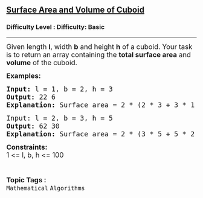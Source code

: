 <h2><a href="https://www.geeksforgeeks.org/problems/surface-area-and-volume-of-cuboid0522/1?itm_source=geeksforgeeks&itm_medium=article&itm_campaign=practice_card">Surface Area and Volume of Cuboid</a></h2><h3>Difficulty Level : Difficulty: Basic</h3><hr><div class="problems_problem_content__Xm_eO"><p><span style="font-size: 18px;">Given length <strong>l</strong>, width <strong>b</strong> and height <strong>h</strong> of a cuboid. Your task is to return an array containing the <strong>total surface area</strong> and <strong>volume</strong> of the cuboid.</span></p>
<p><span style="font-size: 18px;"><strong>Examples:</strong></span></p>
<pre><span style="font-size: 18px;"><strong>Input: </strong>l = 1, b = 2, h = 3
<strong>Output: </strong>22 6
<strong>Explanation: </strong>Surface area = 2 * (2 * 3 + 3 * 1 + 1 * 2) = 22 and volume = 1 * 2 * 3 = 6</span>
</pre>
<pre><span style="font-size: 18px;">Input: l = 2, b = 3, h = 5
<strong>Output: </strong>62 30
<strong>Explanation: </strong>Surface area = 2 * (3 * 5 + 5 * 2 + 2 * 3) = 62 and volume = 2 * 3 * 5 = 30</span></pre>
<p><span style="font-size: 18px;"><strong>Constraints:</strong><br>1 &lt;= l, b, h &lt;= 100</span></p></div><br><p><span style=font-size:18px><strong>Topic Tags : </strong><br><code>Mathematical</code>&nbsp;<code>Algorithms</code>&nbsp;